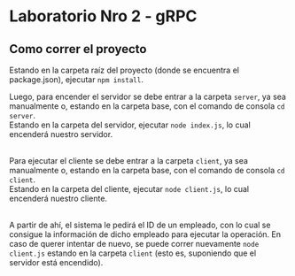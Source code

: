 # Laboratorio Nro 2 - gRPC

## Como correr el proyecto

Estando en la carpeta raíz del proyecto (donde se encuentra el package.json), ejecutar `npm install`.<br/>

Luego, para encender el servidor se debe entrar a la carpeta `server`, ya sea manualmente o, estando en la carpeta base, con el comando de consola `cd server`.<br/>
Estando en la carpeta del servidor, ejecutar `node index.js`, lo cual encenderá nuestro servidor.<br/><br/>

Para ejecutar el cliente se debe entrar a la carpeta `client`, ya sea manualmente o, estando en la carpeta base, con el comando de consola `cd client`.<br/>
Estando en la carpeta del cliente, ejecutar `node client.js`, lo cual encenderá nuestro cliente.<br/><br/>

A partir de ahí, el sistema le pedirá el ID de un empleado, con lo cual se consigue la información de dicho empleado para ejecutar la operación. En caso de querer intentar de nuevo, se puede correr nuevamente `node client.js` estando en la carpeta `client` (esto es, suponiendo que el servidor está encendido).
